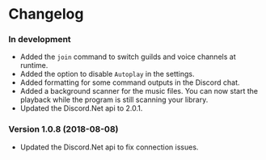 # Changelog

### In development

* Added the `join` command to switch guilds and voice channels at runtime.
* Added the option to disable `Autoplay` in the settings. 
* Added formatting for some command outputs in the Discord chat.
* Added a background scanner for the music files. You can now start the playback while the program is still scanning your library.
* Updated the Discord.Net api to 2.0.1.

### Version 1.0.8 (2018-08-08)

* Updated the Discord.Net api to fix connection issues.